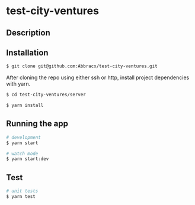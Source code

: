 # test-city-ventures

## Description

## Installation

```bash
$ git clone git@github.com:Abbracx/test-city-ventures.git
```
After cloning the repo using either ssh or http, install project dependencies with yarn.
```bash
$ cd test-city-ventures/server
```

```bash
$ yarn install
```

## Running the app

```bash
# development
$ yarn start

# watch mode
$ yarn start:dev
```

## Test

```bash
# unit tests
$ yarn test
```
